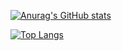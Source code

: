 [![Anurag's GitHub stats](https://github-readme-stats.vercel.app/api?username=MITMOKSHA&theme=yeblu)](https://github.com/anuraghazra/github-readme-stats)

[![Top Langs](https://github-readme-stats.vercel.app/api/top-langs/?username=MITMOKSHA&hide=html,javascript,python,css)](https://github.com/anuraghazra/github-readme-stats)
